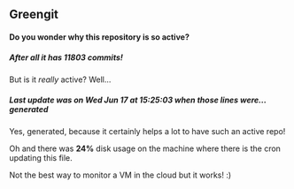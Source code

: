 ## Greengit

#### Do you wonder why this repository is so active?

##### After all it has 11803 commits!

But is it *really* active? Well...

##### Last update was on Wed Jun 17 at 15:25:03 when those lines were... generated

Yes, generated, because it certainly helps a lot to have such an active repo!

Oh and there was **24%** disk usage on the machine
where there is the cron updating this file.

Not the best way to monitor a VM in the cloud but it works! :)
